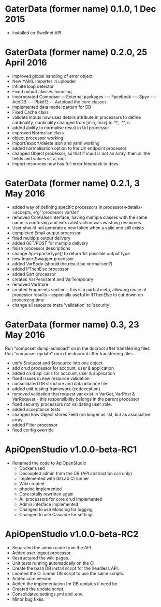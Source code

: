 GaterData (former name) 0.1.0, 1 Dec 2015
=========================================

- Installed on Swellnet API

GaterData (former name) 0.2.0, 25 April 2016
============================================

- Improved global handling of error object
- New YAML importer in uploader
- Infinite loop detector
- Fixed output classes handling
- Incorporated Composer
-- External packages
--- Facebook
--- Spyc
--- AdoDB
--- Pbkdf2
-- Autoload the core classes
- Implemented data model pattern for DB
- Fixed Cache class
- validate inputs now uses details attribute in processors to define cardinality, cardinality changed from [min, max] to '?', '*', n
- added ability to normalise result in Url processor
- improved Normalise class
- object processor working
- import/export/delete json and yaml working
- added normalisation option to the Url endpoint processor
- changed Object processor, so that if input is not an array, then all the fields and values sit at root
- import resources now has full error feedback to devs

GaterData (former name) 0.2.1, 3 May 2016
=========================================

- added way of defining specific processors in processor->details->accepts, e'g' 'processor varGet'
- removed Core\UserInterface, having multiple classes with the same name is confusing and extra abstraction was wastung resources
- User should not generate a new token when a valid one still exists
- completed Email output processor
- fixed multiple output delivery
- added GET/POST for multiple delivery
- finish processor descriptions
- change Api->parseType() to return 1st possible output type
- new ImportSwagger processor
- added VarBody (should the result be normalised?)
- added IfThenElse processor
- added Sort processor
- created VarPersistent and VarTemporary
- removed VarStore
- created Fragments section - this is a partial meta, allowing reuse of processor results - especially useful in IfThenElse to cut down on processing time
- change all resource meta 'validation' to 'security'

GaterData (former name) 0.3, 23 May 2016
========================================

Run "composer dump-autoload" on in the docroot after transferring files.
Run "composer update" on in the docroot after transferring files.
- unify $request and $resource into one object
- add crud processor for account, user & application
- added crud api calls for account, user & application
- fixed issues in new resource validation
- consolidated DB structure and data into one file
- added unit testing framework (codeception)
- removed validation that request var exist in VarGet, VarPost & VarRequest - this responsibility belongs in the parent processor
- fixed security processors not validating user_role.
- added acceptance tests
- changed how Object stores Field (no longer as list, but as associative array
- added Filter processor
- fixed config override

ApiOpenStudio v1.0.0-beta-RC1
=============================

- Renamed the code to ApiOpenStudio
    - Docker used
    - Decoupled admin from the DB (API abstraction call only)
    - Implemented with GitLab CI runner
    - Wiki created
    - phpdoc implemented
    - Core totally rewritten again
    - All processors for core crud implemented
    - Admin interface implemented
    - Changed to use Monolog for logging
    - Changed to use Cascade for settings

ApiOpenStudio v1.0.0-beta-RC2
=============================

- Separated the admin code from the API.
- Added user logout processor.
- Restructured the wiki pages.
- Unit tests running automatically on the CI.
- Create the bash DB install script for the headless API.
- Loomed the CI runner DB script to use the same scripts.
- Added core version.
- Added the implementation for DB updates if need be.
- Created the update script.
- Consolidated settings.yml and .env.
- Minor bug fixes.
